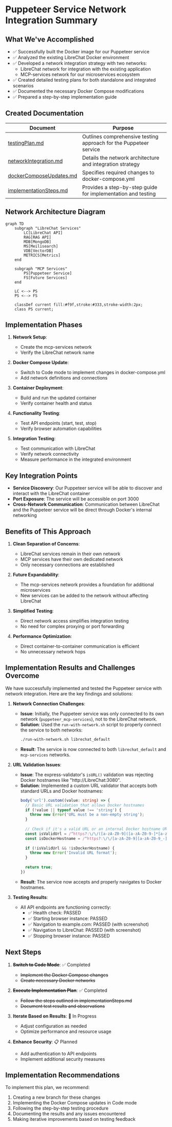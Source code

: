 # Puppeteer Service Network Integration Summary

## What We've Accomplished

- ✅ Successfully built the Docker image for our Puppeteer service
- ✅ Analyzed the existing LibreChat Docker environment
- ✅ Developed a network integration strategy with two networks:
  - LibreChat network for integration with the existing application
  - MCP-services network for our microservices ecosystem
- ✅ Created detailed testing plans for both standalone and integrated scenarios
- ✅ Documented the necessary Docker Compose modifications
- ✅ Prepared a step-by-step implementation guide

## Created Documentation

| Document | Purpose |
|----------|---------|
| [testingPlan.md](./testingPlan.md) | Outlines comprehensive testing approach for the Puppeteer service |
| [networkIntegration.md](./networkIntegration.md) | Details the network architecture and integration strategy |
| [dockerComposeUpdates.md](./dockerComposeUpdates.md) | Specifies required changes to docker-compose.yml |
| [implementationSteps.md](./implementationSteps.md) | Provides a step-by-step guide for implementation and testing |

## Network Architecture Diagram

```mermaid
graph TD
    subgraph "LibreChat Services"
        LC[LibreChat API]
        RAG[RAG API]
        MDB[MongoDB]
        MS[Meilisearch]
        VDB[VectorDB]
        METRICS[Metrics]
    end
    
    subgraph "MCP Services"
        PS[Puppeteer Service]
        FS[Future Services]
    end
    
    LC <--> PS
    PS <--> FS
    
    classDef current fill:#f9f,stroke:#333,stroke-width:2px;
    class PS current;
```

## Implementation Phases

1. **Network Setup**:
   - Create the mcp-services network
   - Verify the LibreChat network name

2. **Docker Compose Update**:
   - Switch to Code mode to implement changes in docker-compose.yml
   - Add network definitions and connections

3. **Container Deployment**:
   - Build and run the updated container
   - Verify container health and status

4. **Functionality Testing**:
   - Test API endpoints (start, test, stop)
   - Verify browser automation capabilities

5. **Integration Testing**:
   - Test communication with LibreChat
   - Verify network connectivity
   - Measure performance in the integrated environment

## Key Integration Points

- **Service Discovery**: Our Puppeteer service will be able to discover and interact with the LibreChat container
- **Port Exposure**: The service will be accessible on port 3000
- **Cross-Network Communication**: Communication between LibreChat and the Puppeteer service will be direct through Docker's internal networking

## Benefits of This Approach

1. **Clean Separation of Concerns**:
   - LibreChat services remain in their own network
   - MCP services have their own dedicated network
   - Only necessary connections are established

2. **Future Expandability**:
   - The mcp-services network provides a foundation for additional microservices
   - New services can be added to the network without affecting LibreChat

3. **Simplified Testing**:
   - Direct network access simplifies integration testing
   - No need for complex proxying or port forwarding

4. **Performance Optimization**:
   - Direct container-to-container communication is efficient
   - No unnecessary network hops

## Implementation Results and Challenges Overcome

We have successfully implemented and tested the Puppeteer service with network integration. Here are the key findings and solutions:

1. **Network Connection Challenges**:
   - **Issue**: Initially, the Puppeteer service was only connected to its own network (`puppeteer_mcp-services`), not to the LibreChat network.
   - **Solution**: Used the `run-with-network.sh` script to properly connect the service to both networks:
     ```bash
     ./run-with-network.sh librechat_default
     ```
   - **Result**: The service is now connected to both `librechat_default` and `mcp-services` networks.

2. **URL Validation Issues**:
   - **Issue**: The express-validator's `isURL()` validation was rejecting Docker hostnames like "http://LibreChat:3080".
   - **Solution**: Implemented a custom URL validator that accepts both standard URLs and Docker hostnames:
     ```typescript
     body('url').custom((value: string) => {
       // Basic URL validation that allows Docker hostnames
       if (!value || typeof value !== 'string') {
         throw new Error('URL must be a non-empty string');
       }
       
       // Check if it's a valid URL or an internal Docker hostname URL
       const isValidUrl = /^https?:\/\/([a-zA-Z0-9]([a-zA-Z0-9-]*[a-zA-Z0-9])?\.)+[a-zA-Z0-9]([a-zA-Z0-9-]*[a-zA-Z0-9])?(:[0-9]+)?(\/.*)?$/.test(value);
       const isDockerHostname = /^https?:\/\/[a-zA-Z0-9][a-zA-Z0-9_-]*(:[0-9]+)?(\/.*)?$/.test(value);
       
       if (!isValidUrl && !isDockerHostname) {
         throw new Error('Invalid URL format');
       }
       
       return true;
     })
     ```
   - **Result**: The service now accepts and properly navigates to Docker hostnames.

3. **Testing Results**:
   - All API endpoints are functioning correctly:
     - ✅ Health check: PASSED
     - ✅ Starting browser instance: PASSED
     - ✅ Navigation to example.com: PASSED (with screenshot)
     - ✅ Navigation to LibreChat: PASSED (with screenshot)
     - ✅ Stopping browser instance: PASSED

## Next Steps

1. ~~**Switch to Code Mode**~~: ✅ Completed
   - ~~Implement the Docker Compose changes~~
   - ~~Create necessary Docker networks~~

2. ~~**Execute Implementation Plan**~~: ✅ Completed
   - ~~Follow the steps outlined in implementationSteps.md~~
   - ~~Document test results and observations~~

3. **Iterate Based on Results**: 🔄 In Progress
   - Adjust configuration as needed
   - Optimize performance and resource usage

4. **Enhance Security**: 📋 Planned
   - Add authentication to API endpoints
   - Implement additional security measures

## Implementation Recommendations

To implement this plan, we recommend:

1. Creating a new branch for these changes
2. Implementing the Docker Compose updates in Code mode
3. Following the step-by-step testing procedure
4. Documenting the results and any issues encountered
5. Making iterative improvements based on testing feedback